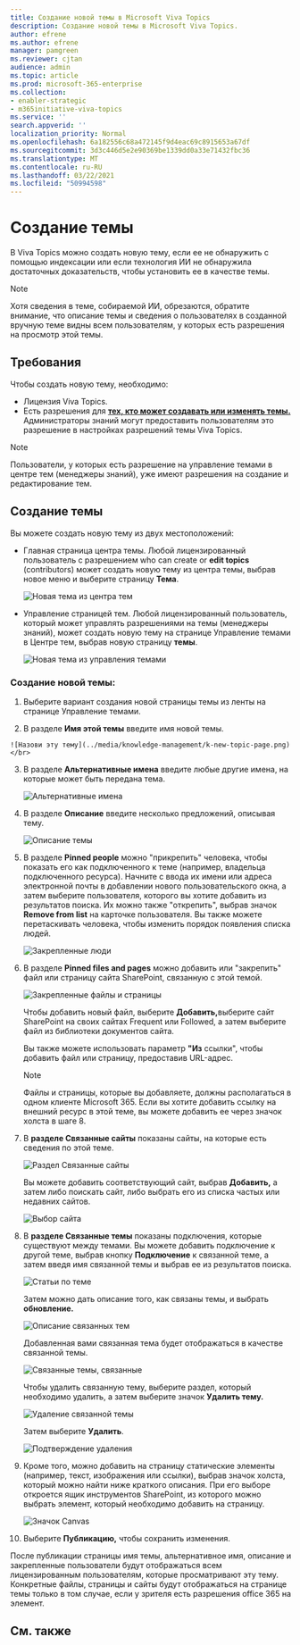 ```yaml
---
title: Создание новой темы в Microsoft Viva Topics
description: Создание новой темы в Microsoft Viva Topics.
author: efrene
ms.author: efrene
manager: pamgreen
ms.reviewer: cjtan
audience: admin
ms.topic: article
ms.prod: microsoft-365-enterprise
ms.collection:
- enabler-strategic
- m365initiative-viva-topics
ms.service: ''
search.appverid: ''
localization_priority: Normal
ms.openlocfilehash: 6a182556c68a472145f9d4eac69c8915653a67df
ms.sourcegitcommit: 3d3c446d5e2e90369be1339dd0a33e71432fbc36
ms.translationtype: MT
ms.contentlocale: ru-RU
ms.lasthandoff: 03/22/2021
ms.locfileid: "50994598"
---
```

# <a name="create-a-new-topic"></a>Создание темы 

В Viva Topics можно создать новую тему, если ее не обнаружить с помощью индексации или если технология ИИ не обнаружила достаточных доказательств, чтобы установить ее в качестве темы.

> [!Note] 
> Хотя сведения в теме, собираемой [](topic-experiences-security-trimming.md)ИИ, обрезаются, обратите внимание, что описание темы и сведения о пользователях в созданной вручную теме видны всем пользователям, у которых есть разрешения на просмотр этой темы. 


## <a name="requirements"></a>Требования

Чтобы создать новую тему, необходимо:
- Лицензия Viva Topics.
- Есть разрешения для [**тех, кто может создавать или изменять темы.**](./topic-experiences-user-permissions.md) Администраторы знаний могут предоставить пользователям это разрешение в настройках разрешений темы Viva Topics. 

> [!Note] 
> Пользователи, у которых есть разрешение на управление темами в центре тем (менеджеры знаний), уже имеют разрешения на создание и редактирование тем.

## <a name="to-create-a-topic"></a>Создание темы

Вы можете создать новую тему из двух местоположений:

- Главная страница центра темы. Любой лицензированный пользователь с разрешением who can create or **edit topics** (contributors) может создать новую тему из центра темы, выбрав новое меню и выберите страницу <b>Тема</b>. <b></b></br> 

    ![Новая тема из центра тем](../media/knowledge-management/new-topic.png) </br> 

- Управление страницей тем. Любой  лицензированный пользователь, который может управлять разрешениями на темы (менеджеры знаний), может создать новую тему на странице Управление темами в Центре тем, выбрав новую страницу <b>темы</b>.</br> 

    ![Новая тема из управления темами](../media/knowledge-management/new-topic-topic-center.png) </br> 

### <a name="to-create-a-new-topic"></a>Создание новой темы:

1. Выберите вариант создания новой страницы темы из ленты на странице Управление темами.

2.   В разделе **Имя этой темы** введите имя новой темы.

    ![Назови эту тему](../media/knowledge-management/k-new-topic-page.png) </br> 


3. В разделе <b>Альтернативные имена</b> введите любые другие имена, на которые может быть передана тема. 

    ![Альтернативные имена](../media/knowledge-management/alt-names.png) </br> 
4. В разделе <b>Описание</b> введите несколько предложений, описывая тему. 

    ![Описание темы](../media/knowledge-management/description.png)</br>

4. В разделе <b>Pinned people</b> можно "прикрепить" человека, чтобы показать его как подключенного к теме (например, владельца подключенного ресурса). Начните с ввода их имени <b></b> или адреса электронной почты в добавлении нового пользовательского окна, а затем выберите пользователя, которого вы хотите добавить из результатов поиска. Их можно также "открепить", выбрав значок <b>Remove from list</b> на карточке пользователя. Вы также можете перетаскивать человека, чтобы изменить порядок появления списка людей.
 
    ![Закрепленные люди](../media/knowledge-management/pinned-people.png)</br>


5. В разделе <b>Pinned files and pages</b> можно добавить или "закрепить" файл или страницу сайта SharePoint, связанную с этой темой.

   ![Закрепленные файлы и страницы](../media/knowledge-management/pinned-files-and-pages.png)</br>
 
    Чтобы добавить новый файл, выберите <b>Добавить,</b>выберите сайт SharePoint на своих сайтах Frequent или Followed, а затем выберите файл из библиотеки документов сайта.

    Вы также можете использовать параметр <b>"Из</b> ссылки", чтобы добавить файл или страницу, предоставив URL-адрес. 

    > [!Note] 
    > Файлы и страницы, которые вы добавляете, должны располагаться в одном клиенте Microsoft 365. Если вы хотите добавить ссылку на внешний ресурс в этой теме, вы можете добавить ее через значок холста в шаге 8.


6.  В <b>разделе Связанные сайты</b> показаны сайты, на которые есть сведения по этой теме. 

    ![Раздел Связанные сайты](../media/knowledge-management/related-sites.png)</br>

    Вы можете добавить соответствующий сайт, выбрав <b>Добавить,</b> а затем либо поискать сайт, либо выбрать его из списка частых или недавних сайтов.</br>
    
    ![Выбор сайта](../media/knowledge-management/sites.png)</br>

7. В <b>разделе Связанные темы</b> показаны подключения, которые существуют между темами. Вы можете добавить подключение к другой теме, выбрав кнопку <b>Подключение</b> к связанной теме, а затем введя имя связанной темы и выбрав ее из результатов поиска. 

   ![Статьи по теме](../media/knowledge-management/related-topic.png)</br>  

    Затем можно дать описание того, как связаны темы, и выбрать <b>обновление.</b></br>

   ![Описание связанных тем](../media/knowledge-management/related-topics-update.png)</br> 

   Добавленная вами связанная тема будет отображаться в качестве связанной темы.

   ![Связанные темы, связанные](../media/knowledge-management/related-topics-final.png)</br> 

   Чтобы удалить связанную тему, выберите раздел, который необходимо удалить, а затем выберите значок <b>Удалить тему.</b></br>
 
   ![Удаление связанной темы](../media/knowledge-management/remove-related.png)</br>  

   Затем выберите <b>Удалить</b>.</br>

   ![Подтверждение удаления](../media/knowledge-management/remove-related-confirm.png)</br> 
     
 


8. Кроме того, можно добавить на страницу статические элементы (например, текст, изображения или ссылки), выбрав значок холста, который можно найти ниже краткого описания. При его выборе откроется ящик инструментов SharePoint, из которого можно выбрать элемент, который необходимо добавить на страницу.

   ![Значок Canvas](../media/knowledge-management/webpart-library.png)</br> 


9. Выберите **Публикацию,** чтобы сохранить изменения. 

После публикации страницы имя темы, альтернативное имя, описание и закрепленные пользователи будут отображаться всем лицензированным пользователям, которые просматривают эту тему. Конкретные файлы, страницы и сайты будут отображаться на странице темы только в том случае, если у зрителя есть разрешения office 365 на элемент. 



## <a name="see-also"></a>См. также



